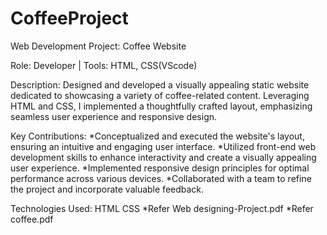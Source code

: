 # CoffeeProject
Web Development Project: Coffee Website

Role: Developer | Tools: HTML, CSS(VScode)

Description:
Designed and developed a visually appealing static website dedicated to showcasing a variety of coffee-related content. Leveraging HTML and CSS, I implemented a thoughtfully crafted layout, emphasizing seamless user experience and responsive design.

Key Contributions:
*Conceptualized and executed the website's layout, ensuring an intuitive and engaging user interface.
*Utilized front-end web development skills to enhance interactivity and create a visually appealing user experience.
*Implemented responsive design principles for optimal performance across various devices.
*Collaborated with a team to refine the project and incorporate valuable feedback.

Technologies Used:
HTML
CSS
*Refer Web designing-Project.pdf
*Refer coffee.pdf
